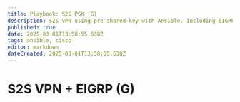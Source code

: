 ```yaml
---
title: Playbook: S2S PSK (G)
description: S2S VPN using pre-shared-key with Ansible. Including EIGRP routing.
published: true
date: 2025-03-01T13:58:55.638Z
tags: ansible, cisco
editor: markdown
dateCreated: 2025-03-01T13:58:55.638Z
---
```


# S2S VPN + EIGRP (G)